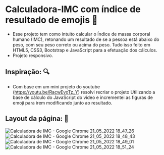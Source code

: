 # Calculadora-IMC com índice de resultado de emojis 	:pushpin:
* Esse projeto tem como intuito calcular o Índice de massa corporal humano (IMC), retonando um resultado de se a pessoa 
está abaixo do peso, com seu peso correto ou acima do peso. Tudo isso feito em HTML5, CSS3, Bootstrap e JavaScript para a
efetuação dos cálculos.
* Projeto responsivo.

## Inspiração: 	:mag:
* Com base em um mini projeto do youtube (https://youtu.be/RacwEvoTz_Y) resolvi recriar o projeto Utilizando  a 
 base de cálculo do JavaScript do vídeo e incrementei as figuras de emoji para irem modificando junto ao resultado.

## Layout da página: :bookmark_tabs:
![Calculadora de IMC - Google Chrome 21_05_2022 18_47_26](https://user-images.githubusercontent.com/70325643/169671403-184f6abb-dc10-4d9d-840b-c8ac6ac826bf.png)
![Calculadora de IMC - Google Chrome 21_05_2022 18_48_43](https://user-images.githubusercontent.com/70325643/169671404-2e7b7518-13ce-4b91-a144-89d8595f0247.png)
![Calculadora de IMC - Google Chrome 21_05_2022 18_49_01](https://user-images.githubusercontent.com/70325643/169671405-3d4a4778-642b-4660-9235-8e42d723e894.png)
![Calculadora de IMC - Google Chrome 21_05_2022 18_51_24](https://user-images.githubusercontent.com/70325643/169671407-c3300e08-46f7-4874-ba34-732b59a14a52.png)
